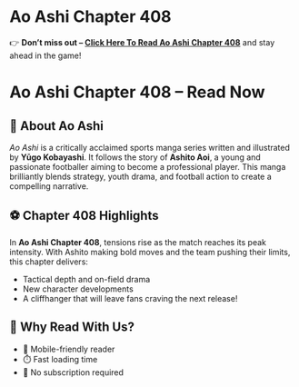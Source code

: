 # Ao Ashi Chapter 408

👉 **Don’t miss out – [Click Here To Read Ao Ashi Chapter 408](https://t.acrsmartcam.com/371513/4152?bo=2779,2778,2777,2776,2775&popUnder=true&aff_sub5=SF_006OG000004lmDN)** and stay ahead in the game!

# Ao Ashi Chapter 408 – Read Now

## 📖 About Ao Ashi

*Ao Ashi* is a critically acclaimed sports manga series written and illustrated by **Yūgo Kobayashi**. It follows the story of **Ashito Aoi**, a young and passionate footballer aiming to become a professional player. This manga brilliantly blends strategy, youth drama, and football action to create a compelling narrative.


## ⚽ Chapter 408 Highlights

In **Ao Ashi Chapter 408**, tensions rise as the match reaches its peak intensity. With Ashito making bold moves and the team pushing their limits, this chapter delivers:

* Tactical depth and on-field drama
* New character developments
* A cliffhanger that will leave fans craving the next release!



## 🚀 Why Read With Us?

* 📱 Mobile-friendly reader
* ⏱️ Fast loading time
* 📢 No subscription required

